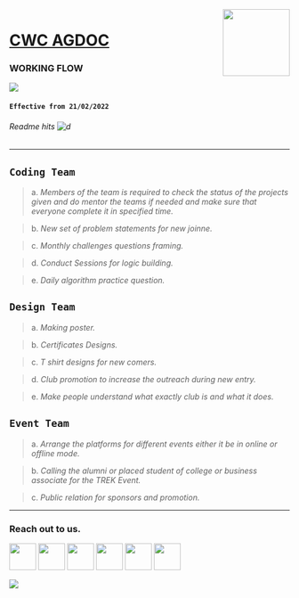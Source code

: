 <img src="https://media-exp1.licdn.com/dms/image/C4E03AQFDuHx-TrxMNg/profile-displayphoto-shrink_800_800/0/1614907425476?e=1649894400&v=beta&t=C6qZDyaO2dtwmTPh8TLzAF001MMCVWuRQgv2JNHWcYw" align="right" width="120" height="120"/>

# [CWC AGDOC](https://cwc-official.netlify.app/)
### WORKING FLOW
[![](https://img.shields.io/badge/CWC-ITER-gray.svg?style=for-the-badge&colorB=0000f&logo=telegram)](https://t.me/cwciter)
#### `Effective from 21/02/2022`
###### Readme hits ![d](https://visitor-badge.laobi.icu/badge?page_id=CodingWizardITER)
<hr>

## `Coding Team`

> a. *Members of the team is required to check the status of the projects given and do mentor the teams if needed and make sure that everyone complete it in specified time.*

> b. *New set of problem statements for new joinne.*

> c. *Monthly challenges questions framing.*

> d. *Conduct Sessions for logic building.*

> e. *Daily algorithm practice question.*

## `Design Team`

> a. *Making poster.*

> b. *Certificates Designs.*

> c. *T shirt designs for new comers.*

> d. *Club promotion to increase the outreach during new entry.*

> e. *Make people understand what exactly club is and what it does.*

## `Event Team`

> a. *Arrange the platforms for different events either it be in online or offline mode.*

> b. *Calling the alumni or placed student of college or business associate for the TREK Event.*

> c. *Public relation for sponsors and promotion.*

<hr>

### Reach out to us.
<a href="https://www.linkedin.com/company/coding-wizard/"><img src="https://blog-assets.hootsuite.com/wp-content/uploads/2018/09/In-2C-54px-R.png" width="48px" height="48px"></a>
<a href="https://github.com/CodingWizardITER"><img src="https://pbs.twimg.com/profile_images/1414990564408262661/r6YemvF9_400x400.jpg" width="48px" height="48px"></a>
<a href="https://twitter.com/Coding_Wizard_"><img src="https://i.ibb.co/kmgQVyW/twitter.png" width="48px" height="48px"></a>
<a href="https://www.instagram.com/iter.coding.wizards/"><img src="https://upload.wikimedia.org/wikipedia/commons/thumb/a/a5/Instagram_icon.png/1024px-Instagram_icon.png" width="48px" height="48px"></a> 
<a href="https://www.facebook.com/codingwizard.iter/"><img src="https://blog-assets.hootsuite.com/wp-content/uploads/2018/09/f-ogo_RGB_HEX-58.png" width="48px" height="48px"></a>
<a href="https://www.youtube.com/channel/UCslmh8ws0zQPhMly4Itx_AQ"><img src="https://image.similarpng.com/very-thumbnail/2020/05/YouTube-logo-in-a-circle---social-media-icon-PNG.png" width="48px" height="48px"></a>

<img align="left" src="https://github.githubassets.com/images/spinners/octocat-spinner-64.gif" />
